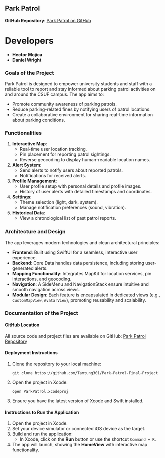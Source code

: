 
## Park Patrol

**GitHub Repository**: [Park Patrol on GitHub](https://github.com/Tamtung301/Park-Patrol-Final-Project)

# Developers
- **Hector Mojica**
- **Daniel Wright**

### Goals of the Project
Park Patrol is designed to empower university students and staff with a reliable tool to report and stay informed about parking patrol activities on and around the CSUF campus. The app aims to:
- Promote community awareness of parking patrols.
- Reduce parking-related fines by notifying users of patrol locations.
- Create a collaborative environment for sharing real-time information about parking conditions.

### Functionalities
1. **Interactive Map**:
   - Real-time user location tracking.
   - Pin placement for reporting patrol sightings.
   - Reverse geocoding to display human-readable location names.
2. **Alert System**:
   - Send alerts to notify users about reported patrols.
   - Notifications for received alerts.
3. **Profile Management**:
   - User profile setup with personal details and profile images.
   - History of user alerts with detailed timestamps and coordinates.
4. **Settings**:
   - Theme selection (light, dark, system).
   - Manage notification preferences (sound, vibration).
5. **Historical Data**:
   - View a chronological list of past patrol reports.

### Architecture and Design
The app leverages modern technologies and clean architectural principles:
- **Frontend**: Built using SwiftUI for a seamless, interactive user experience.
- **Backend**: Core Data handles data persistence, including storing user-generated alerts.
- **Mapping Functionality**: Integrates MapKit for location services, pin interactions, and geocoding.
- **Navigation**: A SideMenu and NavigationStack ensure intuitive and smooth navigation across views.
- **Modular Design**: Each feature is encapsulated in dedicated views (e.g., `CustomMapView`, `AvatarView`), promoting reusability and scalability.

### Documentation of the Project
#### GitHub Location
All source code and project files are available on GitHub: [Park Patrol Repository](https://github.com/Tamtung301/Park-Patrol-Final-Project)

#### Deployment Instructions
1. Clone the repository to your local machine:
   ```
   git clone https://github.com/Tamtung301/Park-Patrol-Final-Project
   ```
2. Open the project in Xcode:
   ```
   open ParkPatrol.xcodeproj
   ```
3. Ensure you have the latest version of Xcode and Swift installed.

#### Instructions to Run the Application
1. Open the project in Xcode.
2. Set your device simulator or connected iOS device as the target.
3. Build and run the application:
   - In Xcode, click on the **Run** button or use the shortcut `Command + R`.
4. The app will launch, showing the **HomeView** with interactive map functionality.
